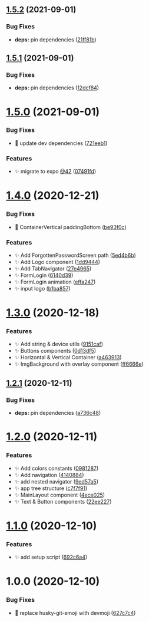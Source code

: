 ## [1.5.2](https://github.com/JimmyBeldone/expo-starter-lemonade/compare/v1.5.1...v1.5.2) (2021-09-01)


### Bug Fixes

* **deps:** pin dependencies ([21ff81b](https://github.com/JimmyBeldone/expo-starter-lemonade/commit/21ff81b22f410c4d7cd733004bd1c013d432ce9a))

## [1.5.1](https://github.com/JimmyBeldone/expo-starter-lemonade/compare/v1.5.0...v1.5.1) (2021-09-01)


### Bug Fixes

* **deps:** pin dependencies ([12dcf84](https://github.com/JimmyBeldone/expo-starter-lemonade/commit/12dcf845eaaefca1da8993f5c9a1988293ef2360))

# [1.5.0](https://github.com/JimmyBeldone/expo-starter-lemonade/compare/v1.4.0...v1.5.0) (2021-09-01)


### Bug Fixes

* 🐛 update dev dependencies ([721eeb1](https://github.com/JimmyBeldone/expo-starter-lemonade/commit/721eeb1b967b798a65373fdd40a26b6229d59fda))


### Features

* ✨ migrate to expo [@42](https://github.com/42) ([07491fd](https://github.com/JimmyBeldone/expo-starter-lemonade/commit/07491fde135e0918898c258e2d09ce80cbe05e7f))

# [1.4.0](https://github.com/JimmyBeldone/expo-starter-lemonade/compare/v1.3.0...v1.4.0) (2020-12-21)


### Bug Fixes

* 🐛 ContainerVertical paddingBottom ([be93f0c](https://github.com/JimmyBeldone/expo-starter-lemonade/commit/be93f0c4b56aaecc42d5cece0c50491f9e76bea7))


### Features

* ✨ Add ForgottenPasswordScreen path ([5ed4b6b](https://github.com/JimmyBeldone/expo-starter-lemonade/commit/5ed4b6b8debbd6282562b2a9f8d5126cee3196a2))
* ✨ Add Logo component ([1dd9444](https://github.com/JimmyBeldone/expo-starter-lemonade/commit/1dd94444e45760d00c32d6b32b12780a0c252443))
* ✨ Add TabNavigator ([27e4965](https://github.com/JimmyBeldone/expo-starter-lemonade/commit/27e4965918cd747ba818f92c34ccc49d408393a3))
* ✨ FormLogin ([6140d39](https://github.com/JimmyBeldone/expo-starter-lemonade/commit/6140d3970ca2ff5696ca1ab668de89d2e427e89f))
* ✨ FormLogin animation ([effa247](https://github.com/JimmyBeldone/expo-starter-lemonade/commit/effa247a180214ace2fee1f09dc17aaeadba325e))
* ✨ input logo ([b1ba857](https://github.com/JimmyBeldone/expo-starter-lemonade/commit/b1ba8576a87dda0e87fd2865aaec440025918d67))

# [1.3.0](https://github.com/JimmyBeldone/expo-starter-lemonade/compare/v1.2.1...v1.3.0) (2020-12-18)


### Features

* ✨ Add string & device utils ([9151caf](https://github.com/JimmyBeldone/expo-starter-lemonade/commit/9151caf539fb1fabde117f0b7d7056ff023343ba))
* ✨ Buttons components ([0d13df5](https://github.com/JimmyBeldone/expo-starter-lemonade/commit/0d13df59e51dd69129829435016044192d94042b))
* ✨ Horizontal & Vertical Container ([a463913](https://github.com/JimmyBeldone/expo-starter-lemonade/commit/a463913cbc0d6ab70384835755442a2e30c720a0))
* ✨ ImgBackground with overlay component ([ff6666e](https://github.com/JimmyBeldone/expo-starter-lemonade/commit/ff6666e4d782555a3a3eb883e9dc6933e354bc2e))

## [1.2.1](https://github.com/JimmyBeldone/expo-starter-lemonade/compare/v1.2.0...v1.2.1) (2020-12-11)


### Bug Fixes

* **deps:** pin dependencies ([a736c48](https://github.com/JimmyBeldone/expo-starter-lemonade/commit/a736c480c406f8a66707cb774b53e156566cbd2c))

# [1.2.0](https://github.com/JimmyBeldone/expo-starter-lemonade/compare/v1.1.0...v1.2.0) (2020-12-11)


### Features

* ✨ Add colors constants ([0981287](https://github.com/JimmyBeldone/expo-starter-lemonade/commit/098128790c6ba25b55cd58a4327f08af01f7f711))
* ✨ Add navigation ([4140884](https://github.com/JimmyBeldone/expo-starter-lemonade/commit/4140884179a344db324e9cad287a299e80d9ccb9))
* ✨ add nested navigator ([9ed57a5](https://github.com/JimmyBeldone/expo-starter-lemonade/commit/9ed57a55958a556ae9fc1035b3d417fe2a4d93d8))
* ✨ app tree structure ([c7f7f91](https://github.com/JimmyBeldone/expo-starter-lemonade/commit/c7f7f91be3e6bbf2588bdbe484eb4a7f266b01e2))
* ✨ MainLayout component ([4ece025](https://github.com/JimmyBeldone/expo-starter-lemonade/commit/4ece0252b01973f01a4532a13dd472852aab3566))
* ✨ Text & Button components ([22ee227](https://github.com/JimmyBeldone/expo-starter-lemonade/commit/22ee227b8d41ee4f8aab990299b4ea10e2ca4702))

# [1.1.0](https://github.com/JimmyBeldone/expo-starter-lemonade/compare/v1.0.0...v1.1.0) (2020-12-10)


### Features

* ✨ add setup script ([692c6a4](https://github.com/JimmyBeldone/expo-starter-lemonade/commit/692c6a493f93de8678f27e5aca61b7d8a4f66fc6))

# 1.0.0 (2020-12-10)


### Bug Fixes

* 🐛 replace husky-git-emoji with devmoji ([627c7c4](https://github.com/JimmyBeldone/expo-starter-lemonade/commit/627c7c4e8814a738be8023eb828d98b9ff03747b))
